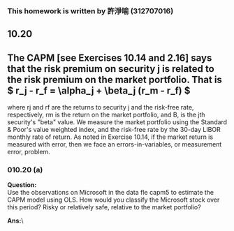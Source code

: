 ### This homework is written by 許淨喻 (312707016)
## 10.20
## The CAPM [see Exercises 10.14 and 2.16] says that the risk premium on security j is related to the risk premium on the market portfolio. That is $ r_j - r_f = \alpha_j + \beta_j (r_m - r_f) $
where rj and rf are the returns to security j and the risk-free rate, respectively, rm is the return on the market portfolio, and B, is the jth security's "beta" value. We measure the market portfolio using the Standard & Poor's value weighted index, and the risk-free rate by the 30-day LIBOR monthly rate of return. As noted in Exercise 10.14, if the market return is measured with error, then we face an errors-in-variables, or measurement error, problem.


### 010.20 (a)
**Question:**\
Use the observations on Microsoft in the data fle capm5 to estimate the CAPM model using OLS.
How would you classify the Microsoft stock over this period? Risky or relatively safe, relative to the market portfolio?

**Ans:**\
